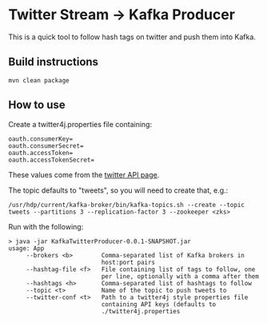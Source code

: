 Twitter Stream -> Kafka Producer
================================

This is a quick tool to follow hash tags on twitter and push them into Kafka. 


Build instructions
------------------

    mvn clean package


How to use
----------

Create a twitter4j.properties file containing: 

    oauth.consumerKey=
    oauth.consumerSecret=
    oauth.accessToken=
    oauth.accessTokenSecret=

These values come from the [twitter API page](https://apps.twitter.com/). 

The topic defaults to "tweets", so you will need to create that, e.g.:

    /usr/hdp/current/kafka-broker/bin/kafka-topics.sh --create --topic tweets --partitions 3 --replication-factor 3 --zookeeper <zks>


Run with the following:

    > java -jar KafkaTwitterProducer-0.0.1-SNAPSHOT.jar
    usage: App
         --brokers <b>        Comma-separated list of Kafka brokers in
                              host:port pairs
         --hashtag-file <f>   File containing list of tags to follow, one 
                              per line, optionally with a comma after them
         --hashtags <h>       Comma-separated list of hashtags to follow
         --topic <t>          Name of the topic to push tweets to
         --twitter-conf <t>   Path to a twitter4j style properties file
                              containing API keys (defaults to
                              ./twitter4j.properties
                             
